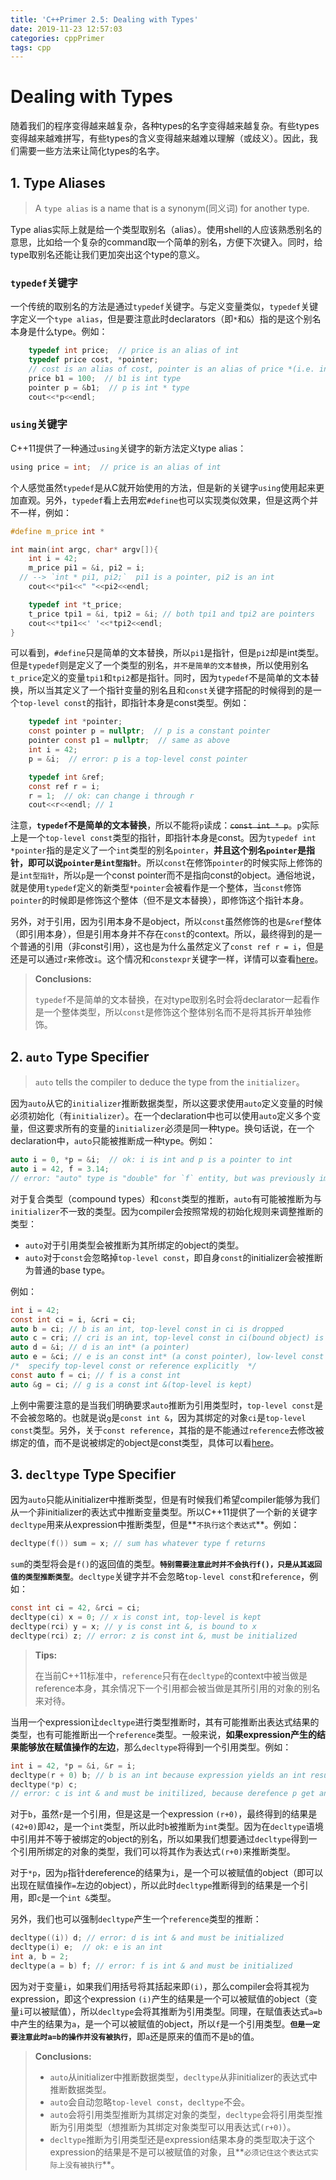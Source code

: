 ```yaml
---
title: 'C++Primer 2.5: Dealing with Types'
date: 2019-11-23 12:57:03
categories: cppPrimer
tags: cpp
---
```


# Dealing with Types

随着我们的程序变得越来越复杂，各种types的名字变得越来越复杂。有些types变得越来越难拼写，有些types的含义变得越来越难以理解（或歧义）。因此，我们需要一些方法来让简化types的名字。

## 1. Type Aliases

> A `type alias` is a name that is a synonym(同义词) for another type.

Type alias实际上就是给一个类型取别名（alias）。使用shell的人应该熟悉别名的意思，比如给一个复杂的command取一个简单的别名，方便下次键入。同时，给type取别名还能让我们更加突出这个type的意义。

### `typedef`关键字

一个传统的取别名的方法是通过`typedef`关键字。与定义变量类似，`typedef`关键字定义一个`type alias`，但是要注意此时declarators（即`*`和`&`）指的是这个别名本身是什么type。例如：

```c
	typedef int price;  // price is an alias of int
	typedef price cost, *pointer;  
	// cost is an alias of cost, pointer is an alias of price *(i.e. int *);
	price b1 = 100;  // b1 is int type
	pointer p = &b1;  // p is int * type
	cout<<*p<<endl;
```

### `using`关键字

C++11提供了一种通过`using`关键字的新方法定义type alias：

```c
using price = int;  // price is an alias of int
```

个人感觉虽然`typedef`是从C就开始使用的方法，但是新的关键字`using`使用起来更加直观。另外，`typedef`看上去用宏`#define`也可以实现类似效果，但是这两个并不一样，例如：

```c
#define m_price int *

int main(int argc, char* argv[]){
	int i = 42;
	m_price pi1 = &i, pi2 = i; 
  // --> `int * pi1, pi2;`  pi1 is a pointer, pi2 is an int
	cout<<*pi1<<" "<<pi2<<endl;

	typedef int *t_price;
	t_price tpi1 = &i, tpi2 = &i; // both tpi1 and tpi2 are pointers
	cout<<*tpi1<<' '<<*tpi2<<endl;
}
```

可以看到，`#define`只是简单的文本替换，所以`pi1`是指针，但是`pi2`却是int类型。但是`typedef`则是定义了一个类型的别名，`并不是简单的文本替换`，所以使用别名`t_price`定义的变量`tpi1`和`tpi2`都是指针。同时，因为`typedef`不是简单的文本替换，所以当其定义了一个指针变量的别名且和`const`关键字搭配的时候得到的是一个`top-level const`的指针，即指针本身是const类型。例如：

```c
	typedef int *pointer;
	const pointer p = nullptr;  // p is a constant pointer
	pointer const p1 = nullptr;  // same as above
	int i = 42;
	p = &i;  // error: p is a top-level const pointer

	typedef int &ref;
	const ref r = i;
	r = 1;  // ok: can change i through r
	cout<<r<<endl; // 1
```

注意，**`typedef`不是简单的文本替换**，所以不能将`p`读成：~~`const int * p`~~。`p`实际上是一个`top-level const`类型的指针，即指针本身是const。因为`typedef int *pointer`指的是定义了一个`int`类型的别名`pointer`，**并且这个别名`pointer`是指针，即可以说`pointer是int型指针`**。所以`const`在修饰`pointer`的时候实际上修饰的是`int型指针`，所以`p`是一个const pointer而不是指向const的object。通俗地说，就是使用`typedef`定义的新类型`*pointer`会被看作是一个整体，当`const`修饰`pointer`的时候即是修饰这个整体（但不是文本替换），即修饰这个指针本身。

另外，对于引用，因为引用本身不是object，所以`const`虽然修饰的也是`&ref`整体（即引用本身），但是引用本身并不存在`const`的context。所以，最终得到的是一个普通的引用（非const引用），这也是为什么虽然定义了`const ref r = i`，但是还是可以通过`r`来修改`i`。这个情况和`constexpr`关键字一样，详情可以查看[here](https://www.hellscript.cc/2019/11/19/subposts_cppPrimer/CPN-2-4-Const/)。

> **Conclusions:**
>
> `typedef`不是简单的文本替换，在对type取别名时会将declarator一起看作是一个整体类型，所以`const`是修饰这个整体别名而不是将其拆开单独修饰。

## 2. `auto` Type Specifier

> `auto` tells the compiler to deduce the type from the `initializer`。

因为`auto`从它的`initializer`推断数据类型，所以这要求使用`auto`定义变量的时候必须初始化（有`initializer`）。在一个declaration中也可以使用`auto`定义多个变量，但这要求所有的变量的`initializer`必须是同一种type。换句话说，在一个declaration中，`auto`只能被推断成一种type。例如：

```c
auto i = 0, *p = &i;  // ok: i is int and p is a pointer to int
auto i = 42, f = 3.14; 
// error: "auto" type is "double" for `f` entity, but was previously implied to be "int"
```

对于复合类型（compound types）和`const`类型的推断，`auto`有可能被推断为与`initializer`不一致的类型。因为compiler会按照常规的初始化规则来调整推断的类型：

- `auto`对于引用类型会被推断为其所绑定的object的类型。
- `auto`对于`const`会忽略掉`top-level const`，即自身`const`的initializer会被推断为普通的base type。

例如：

```c
int i = 42;
const int ci = i, &cri = ci;
auto b = ci; // b is an int, top-level const in ci is dropped
auto c = cri; // cri is an int, top-level const in ci(bound object) is dropped
auto d = &i; // d is an int* (a pointer)
auto e = &ci; // e is an const int* (a const pointer), low-level const is kept
/*  specify top-level const or reference explicitly  */
const auto f = ci; // f is a const int
auto &g = ci; // g is a const int &(top-level is kept)
```

上例中需要注意的是当我们明确要求`auto`推断为引用类型时，`top-level const`是不会被忽略的。也就是说`g`是`const int &`，因为其绑定的对象`ci`是`top-level const`类型。另外，关于`const reference`，其指的是不能通过`reference`去修改被绑定的值，而不是说被绑定的object是const类型，具体可以看[here](https://www.hellscript.cc/2019/11/19/subposts_cppPrimer/CPN-2-4-Const/)。

## 3. `decltype` Type Specifier

因为`auto`只能从initializer中推断类型，但是有时候我们希望compiler能够为我们从一个非initializer的表达式中推断变量类型。所以C++11提供了一个新的关键字`decltype`用来从expression中推断类型，但是**`不执行这个表达式`**。例如：

```c
decltype(f()) sum = x; // sum has whatever type f returns
```

`sum`的类型将会是`f()`的返回值的类型。**`特别需要注意此时并不会执行f()，只是从其返回值的类型推断类型`**。`decltype`关键字并不会忽略`top-level const`和`reference`，例如：

```c
const int ci = 42, &rci = ci;
decltype(ci) x = 0; // x is const int, top-level is kept
decltype(rci) y = x; // y is const int &, is bound to x
decltype(rci) z; // error: z is const int &, must be initialized
```

> **Tips:**
>
> 在当前C++11标准中，`reference`只有在`decltype`的context中被当做是reference本身，其余情况下一个引用都会被当做是其所引用的对象的别名来对待。

当用一个expression让`decltype`进行类型推断时，其有可能推断出表达式结果的类型，也有可能推断出一个`reference`类型。一般来说，**如果expression产生的结果能够放在赋值操作的左边**，那么`decltype`将得到一个引用类型。例如：

```c
int i = 42, *p = &i, &r = i;
decltype(r + 0) b; // b is an int because expression yields an int result
decltype(*p) c; 
// error: c is int & and must be initilized, because derefence p get an object can be assigned
```

对于`b`，虽然`r`是一个引用，但是这是一个expression `(r+0)`，最终得到的结果是`(42+0)`即`42`，是一个`int`类型，所以此时`b`被推断为`int`类型。因为在`decltype`语境中引用并不等于被绑定的object的别名，所以如果我们想要通过`decltype`得到一个引用所绑定的对象的类型，我们可以将其作为表达式`(r+0)`来推断类型。

对于`*p`，因为`p`指针dereference的结果为`i`，是一个可以被赋值的object（即可以出现在赋值操作`=`左边的object），所以此时`decltype`推断得到的结果是一个引用，即`c`是一个`int &`类型。

另外，我们也可以强制`decltype`产生一个`reference`类型的推断：

```c
decltype((i)) d; // error: d is int & and must be initialized
decltype(i) e;  // ok: e is an int
int a, b = 2;
decltype(a = b) f; // error: f is int & and must be initialized
```

因为对于变量`i`，如果我们用括号将其括起来即`(i)`，那么compiler会将其视为expression，即这个expression `(i)`产生的结果是一个可以被赋值的object（变量`i`可以被赋值），所以`decltype`会将其推断为引用类型。同理，在赋值表达式`a=b`中产生的结果为`a`，是一个可以被赋值的object，所以`f`是一个引用类型。**`但是一定要注意此时a=b的操作并没有被执行`**，即`a`还是原来的值而不是`b`的值。

> **Conclusions:**
>
> - `auto`从initializer中推断数据类型，`decltype`从非initializer的表达式中推断数据类型。
> - `auto`会自动忽略`top-level const`，`decltype`不会。
> - `auto`会将引用类型推断为其绑定对象的类型，`decltype`会将引用类型推断为引用类型（想推断为其绑定对象类型可以用表达式`(r+0)`）。
> - `decltype`推断为引用类型还是expression结果本身的类型取决于这个expression的结果是不是可以被赋值的对象，且**`必须记住这个表达式实际上没有被执行`**。